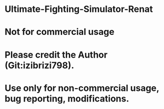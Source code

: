 # Ultimate-Fighting-Simulator-Renat
# Not for commercial usage
# Please credit the Author (Git:izibrizi798).
# Use only for non-commercial usage, bug reporting, modifications.
